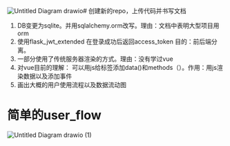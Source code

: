 ![Untitled Diagram drawio](https://github.com/gaoxiangmstrong/ai_english_project/assets/85563264/f5161cd4-a763-48a7-95c1-5eab0255bb67)# 创建新的repo，上传代码并书写文档
1. DB变更为sqlite。并用sqlalchemy.orm改写。理由：文档中表明大型项目用orm
2. 使用flask_jwt_extended 在登录成功后返回access_token 目的：前后端分离。
3. 一部分使用了传统服务器渲染的方式。理由：没有学过vue
4. 对vue目前的理解： 可以用js给标签添加data()和methods（）。作用：用js渲染数据以及添加事件
5. 画出大概的用户使用流程以及数据流动图


# 简单的user_flow
![Untitled Diagram drawio (1)](https://github.com/gaoxiangmstrong/ai_english_project/assets/85563264/6c51bf69-fadb-4667-a244-5f9d0926053f)
